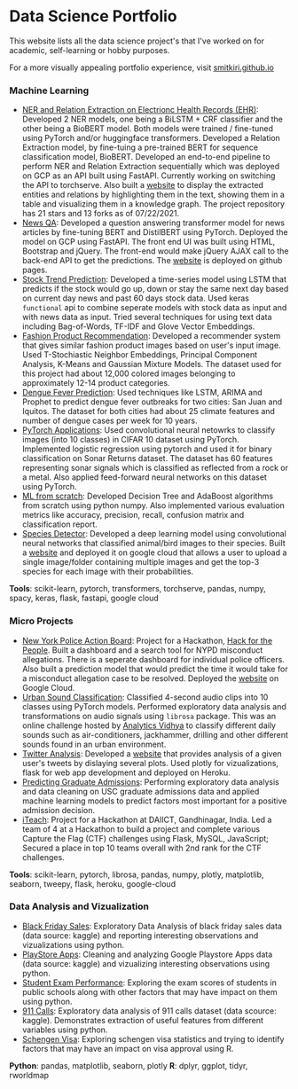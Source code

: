# Data Science Portfolio

This website lists all the data science project's that I've worked on for academic, self-learning or hobby purposes. 

For a more visually appealing portfolio experience, visit [smitkiri.github.io](https://smitkiri.github.io/)

### Machine Learning
- [NER and Relation Extraction on Electrionc Health Records (EHR)](https://github.com/smitkiri/ehr-relation-extraction): Developed 2 NER models, one being a BiLSTM + CRF classifier and the other being a BioBERT model. Both models were trained / fine-tuned using PyTorch and/or huggingface transformers. Developed a Relation Extraction model, by fine-tuing a pre-trained BERT for sequence classification model, BioBERT. Developed an end-to-end pipeline to perform NER and Relation Extraction sequentially which was deployed on GCP as an API built using FastAPI. Currently working on switching the API to torchserve. Also built a [website](http://ehr-info.ml) to display the extracted entities and relations by highlighting them in the text, showing them in a table and visualizing them in a knowledge graph. The project repository has 21 stars and 13 forks as of 07/22/2021.<br>
- [News QA](https://github.com/smitkiri/news-qa): Developed a question answering transformer model for news articles by fine-tuning BERT and DistilBERT using PyTorch. Deployed the model on GCP using FastAPI. The front end UI was built using HTML, Bootstrap and jQuery. The front-end would make jQuery AJAX call to the back-end API to get the predictions. The [website](https://smitkiri.github.io/newsqa) is deployed on github pages.<br>
- [Stock Trend Prediction](https://github.com/smitkiri/stock-trend-prediction): Developed a time-series model using LSTM that predicts if the stock would go up, down or stay the same next day based on current day news and past 60 days stock data. Used keras `functional` api to combine seperate models with stock data as input and with news data as input. Tried several techniques for using text data including Bag-of-Words, TF-IDF and Glove Vector Embeddings.<br>
- [Fashion Product Recommendation](https://github.com/smitkiri/fashion-product-recommendation): Developed a recommender system that gives similar fashion product images based on user's input image. Used T-Stochiastic Neighbor Embeddings, Principal Component Analysis, K-Means and Gaussian Mixture Models. The dataset used for this project had about 12,000 colored images belonging to approximately 12-14 product categories.<br>
- [Dengue Fever Prediction](https://github.com/smitkiri/predicting-dengue-fever): Used techniques like LSTM, ARIMA and Prophet to predict dengue fever outbreaks for two cities: San Juan and Iquitos. The dataset for both cities had about 25 climate features and number of dengue cases per week for 10 years. <br>
- [PyTorch Applications](https://github.com/smitkiri/pytorch-applications): Used convolutional neural netowrks to classify images (into 10 classes) in CIFAR 10 dataset using PyTorch. Implemented logistic regression using pytorch and used it for binary classification on Sonar Returns dataset. The dataset has 60 features representing sonar signals which is classified as reflected from a rock or a metal. Also applied feed-forward neural networks on this dataset using PyTorch.<br>
- [ML from scratch](https://github.com/smitkiri/ml-from-scratch): Developed Decision Tree and AdaBoost algorithms from scratch using python numpy. Also implemented various evaluation metrics like accuracy, precision, recall, confusion matrix and classification report.<br>
- [Species Detector](https://gitlab.com/smit.kiri/species-detector): Developed a deep learning model using convolutional neural networks that classified animal/bird images to their species. Built a [website](https://species-detector.ue.r.appspot.com/) and deployed it on google cloud that allows a user to upload a single image/folder containing multiple images and get the top-3 species for each image with their probabilities.<br>


**Tools**: scikit-learn, pytorch, transformers, torchserve, pandas, numpy, spacy, keras, flask, fastapi, google cloud

### Micro Projects
- [New York Police Action Board](https://github.com/smitkiri/nypd-misconduct-dashboard): Project for a Hackathon, [Hack for the People](https://hackforthepeople.com/). Built a dashboard and a search tool for NYPD misconduct allegations. There is a seperate dashboard for individual police officers. Also built a prediction model that would predict the time it would take for a misconduct allegation case to be resolved. Deployed the [website](https://nypab.xyz) on Google Cloud.<br>
- [Urban Sound Classification](https://github.com/smitkiri/urban-sound-classification): Classified 4-second audio clips into 10 classes using PyTorch models. Performed exploratory data analysis and transformations on audio signals using `librosa` package. This was an online challenge hosted by [Analytics Vidhya](https://datahack.analyticsvidhya.com/contest/practice-problem-urban-sound-classification/#About) to classify different daily sounds such as air-conditioners, jackhammer, drilling and other different sounds found in an urban environment. <br>
- [Twitter Analysis](https://github.com/smitkiri/twitter-analysis): Developed a [website](http://twitter-analysis1.herokuapp.com/) that provides analysis of a given user's tweets by dislaying several plots. Used plotly for vizualizations, flask for web app development and deployed on Heroku.<br>
- [Predicting Graduate Admissions](https://github.com/smitkiri/predicting-graduate-admissions): Performing exploratory data analysis and data cleaning on USC graduate admissions data and applied machine learning models to predict factors most important for a positive admission decision.<br>
- [iTeach](): Project for a Hackathon at DAIICT, Gandhinagar, India. Led a team of 4 at a Hackathon to build a project and complete various Capture the Flag (CTF) challenges using Flask, MySQL, JavaScript; Secured a place in top 10 teams overall with 2nd rank for the CTF challenges.<br>

**Tools**: scikit-learn, pytorch, librosa, pandas, numpy, plotly, matplotlib, seaborn, tweepy, flask, heroku, google-cloud

### Data Analysis and Vizualization
- [Black Friday Sales](https://github.com/smitkiri/black-friday-sales): Exploratory Data Analysis of black friday sales data (data source: kaggle) and reporting interesting observations and vizualizations using python.<br>
- [PlayStore Apps](https://github.com/smitkiri/playstore-apps): Cleaning and analyzing Google Playstore Apps data (data source: kaggle) and vizualizing interesting observations using python.<br>
- [Student Exam Performance](https://github.com/smitkiri/student-exam-performance): Exploring the exam scores of students in public schools along with other factors that may have impact on them using python.<br>
- [911 Calls](https://github.com/smitkiri/911-calls): Exploratory data analysis of 911 calls dataset (data scource: kaggle). Demonstrates extraction of useful features from different variables using python.<br>
- [Schengen Visa](https://github.com/smitkiri/schengen-visa): Exploring schengen visa statistics and trying to identify factors that may have an impact on visa approval using R.<br>

**Python**: pandas, matplotlib, seaborn, plotly
**R**: dplyr, ggplot, tidyr, rworldmap